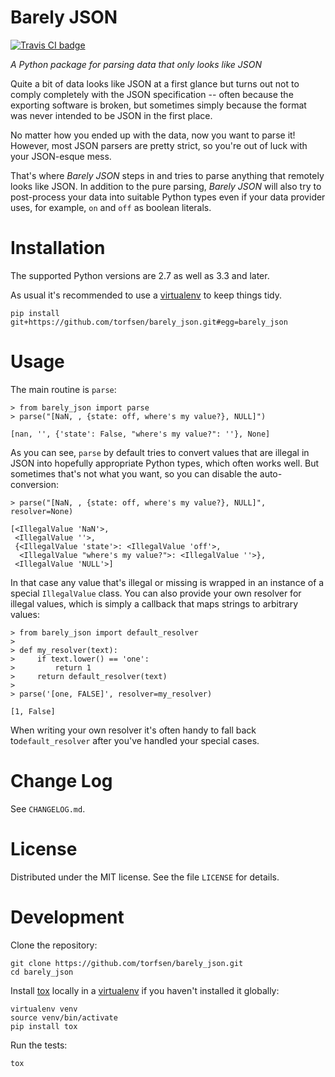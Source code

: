 # Barely JSON

[![Travis CI badge](https://travis-ci.org/torfsen/barely_json.svg?branch=master)](https://travis-ci.org/torfsen/barely_json)

*A Python package for parsing data that only looks like JSON*

Quite a bit of data looks like JSON at a first glance but turns out not to comply completely with the JSON specification -- often because the exporting software is broken, but sometimes simply because the format was never intended to be JSON in the first place.

No matter how you ended up with the data, now you want to parse it! However, most JSON parsers are pretty strict, so you're out of luck with your JSON-esque mess.

That's where *Barely JSON* steps in and tries to parse anything that remotely looks like JSON. In addition to the pure parsing, *Barely JSON* will also try to post-process your data into suitable Python types even if your data provider uses, for example, `on` and `off` as boolean literals.


# Installation

The supported Python versions are 2.7 as well as 3.3 and later.

As usual it's recommended to use a [virtualenv] to keep things tidy.

    pip install git+https://github.com/torfsen/barely_json.git#egg=barely_json


# Usage

The main routine is `parse`:


    > from barely_json import parse
    > parse("[NaN, , {state: off, where's my value?}, NULL]")

    [nan, '', {'state': False, "where's my value?": ''}, None]

As you can see, `parse` by default tries to convert values that are illegal in JSON into hopefully appropriate Python types, which often works well. But sometimes that's not what you want, so you can disable the auto-conversion:

    > parse("[NaN, , {state: off, where's my value?}, NULL]", resolver=None)

    [<IllegalValue 'NaN'>,
     <IllegalValue ''>,
     {<IllegalValue 'state'>: <IllegalValue 'off'>,
      <IllegalValue "where's my value?">: <IllegalValue ''>},
     <IllegalValue 'NULL'>]

In that case any value that's illegal or missing is wrapped in an instance of a special `IllegalValue` class. You can also provide your own resolver for illegal values, which is simply a callback that maps strings to arbitrary values:

    > from barely_json import default_resolver
    >
    > def my_resolver(text):
    >     if text.lower() == 'one':
    >         return 1
    >     return default_resolver(text)
    >
    > parse('[one, FALSE]', resolver=my_resolver)

    [1, False]

When writing your own resolver it's often handy to fall back to`default_resolver` after you've handled your special cases.


# Change Log

See `CHANGELOG.md`.


# License

Distributed under the MIT license. See the file `LICENSE` for details.


# Development

Clone the repository:

    git clone https://github.com/torfsen/barely_json.git
    cd barely_json

Install [tox] locally in a [virtualenv] if you haven't installed it globally:

    virtualenv venv
    source venv/bin/activate
    pip install tox

Run the tests:

    tox


[virtualenv]: https://virtualenv.pypa.io
[tox]: https://tox.readthedocs.io

